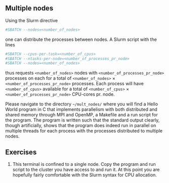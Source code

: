 Multiple nodes
---

Using the Slurm directive

```bash
#SBATCH --nodes=<number_of_nodes>
```

one can distribute the processes between nodes.
A Slurm script with the lines

```bash
#SBATCH --cpus-per-task=<number_of_cpus>
#SBATCH --ntasks-per-node=<number_of_processes_pr_node>
#SBATCH --nodes=<number_of_nodes>
```

thus requests `<number_of_nodes>` nodes with `<number_of_processes_pr_node>` processes on each for a total of `<number_of_nodes>` $\times$ `<number_of_processes_pr_node>` processes.
Each process will have `<number_of_cpus>` available for a total of `<number_of_cpus>` $\times$ `<number_of_processes_pr_node>` CPU-cores pr. node.

Please navigate to the directory `~/mult_nodes/` where you will find a Hello World program in C that implements parallelism with both distributed and shared memory through MPI and OpenMP, a Makefile and a run script for the program.
The program is written such that the standard output clearly, though artificially, shows that the program does indeed run in parallel on multiple threads for each process with the processes distributed to multiple nodes.

Exercises
---
1. This terminal is confined to a single node. Copy the program and run script to the cluster you have access to and run it.
At this point you are hopefully fairly comfortable with the Slurm syntax for CPU allocation.
<!---
1. Run the program and check that it behaves as expected.
2. Write a shell script that runs either the C++, fortran or python program. *Obs*: these programs will not print what nodes they run on.
3. *Extra*: Redo the above exercises for the other languages
-->
